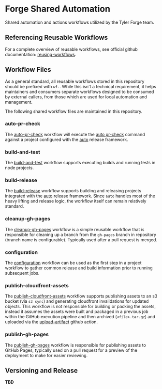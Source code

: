 # Forge Shared Automation

Shared automation and actions workflows utilized by the Tyler Forge team.

## Referencing Reusable Workflows

For a complete overview of reusable workflows, see official github documentation: [reusing-workflows](https://docs.github.com/en/actions/learn-github-actions/reusing-workflows).

## Workflow Files

As a general standard, all reusable workflows stored in this repository should be prefixed with `wf-`. While this isn't a technical requirement, it helps maintainers and consumers separate workflows designed to be consumed by external callers, from those which are used for local automation and management.

The following shared workflow files are maintained in this repository.

### auto-pr-check
 
The [auto-pr-check](./.github/workflows/wf-auto-pr-check.yml) workflow will execute the [auto pr-check](https://intuit.github.io/auto/docs/generated/pr-check) command against a project configured with the [auto](https://intuit.github.io/auto/index) release framework.

### build-and-test

The [build-and-test](./.github/workflows/wf-build-and-test.yml) workflow supports executing builds and running tests in node projects.

### build-release

The [build-release](./.github/workflows/wf-build-release.yml) workflow supports building and releasing projects integrated with the [auto](https://intuit.github.io/auto/index) release framework. Since `auto` handles most of the heavy lifting and release logic, the workflow itself can remain relatively standard.

### cleanup-gh-pages

The [cleanup-gh-pages](./.github/workflows/wf-cleanup-gh-pages.yml) workflow is a simple reusable workflow that is responsible for cleaning up a branch from the `gh-pages` branch in repository (branch name is configurable). Typically used after a pull request is merged.

### configuration

The [configuration](./.github/workflows/wf-configuration.yml) workflow can be used as the first step in a project workflow to gather common release and build information prior to running subsequent jobs.

### publish-cloudfront-assets

The [publish-cloudfront-assets](./.github/workflows/wf-publish-cloudfront-assets.yml) workflow supports publishing assets to an s3 bucket (via `s3 sync`) and generating cloudfront invalidations for updated objects. This workflow is not responsible for building or packing the assets, instead it assumes the assets were built and packaged in a previous job within the GitHub execution pipeline and then archived (`<file>.tar.gz`) and uploaded via the [upload-artifact](https://github.com/actions/upload-artifact) github action.
 
### publish-gh-pages

The [publish-gh-pages](./.github/workflows/wf-publish-gh-pages.yml) workflow is responsible for publishing assets to GitHub Pages, typically used on a pull request for a preview of the deployment to make for easier reviewing.

## Versioning and Release

**TBD**
